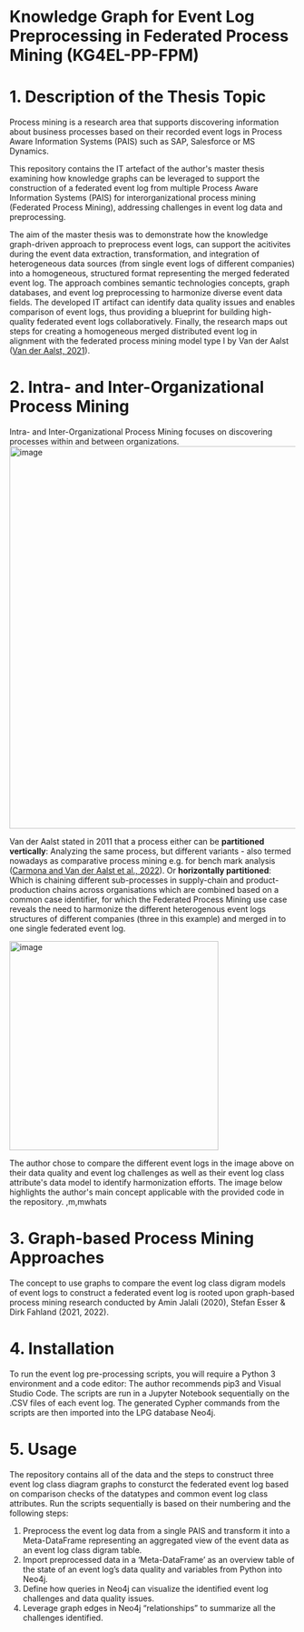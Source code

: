 # Knowledge Graph for Event Log Preprocessing in Federated Process Mining (KG4EL-PP-FPM)
# 1. Description of the Thesis Topic
Process mining is a research area that supports discovering information about business processes based on their recorded event logs in Process Aware Information Systems (PAIS) such as SAP, Salesforce or MS Dynamics. 

This repository contains the IT artefact of the author's master thesis examining how knowledge graphs can be leveraged to support the construction of a federated event log from multiple Process Aware Information Systems (PAIS) for interorganizational process mining (Federated Process Mining), addressing challenges in event log data and preprocessing. 

The aim of the master thesis was to demonstrate how the knowledge graph-driven approach to preprocess event logs, can support the acitivites during the event data extraction, transformation, and integration of heterogeneous data sources (from single event logs of different companies) into a homogeneous, structured format representing the merged federated event log. The approach combines semantic technologies concepts, graph databases, and event log preprocessing to harmonize diverse event data fields. The developed IT artifact can identify data quality issues and enables comparison of event logs, thus providing a blueprint for building high-quality federated event logs collaboratively. Finally, the research maps out steps for creating a homogeneous merged distributed event log in alignment with the federated process mining model type I by Van der Aalst ([Van der Aalst, 2021](https://www.vdaalst.com/publications/p1231.pdf)).

# 2. Intra- and Inter-Organizational Process Mining
Intra- and Inter-Organizational Process Mining focuses on discovering processes within and between
organizations. <img width="673" alt="image" src="https://github.com/Xeanohrt/KG4EL-PP-FPM/assets/16185957/f7007859-7cbf-4cea-b0a3-9f18b59f3c8a">

Van der Aalst stated in 2011 that a process either can be **partitioned vertically**:
Analyzing the same process, but different variants - also termed nowadays as comparative process mining e.g. for bench mark analysis ([Carmona and Van der Aalst et al., 2022](https://link.springer.com/book/10.1007/978-3-031-08848-3)). Or **horizontally partitioned**: Which is chaining different sub-processes  in supply-chain and product-production chains across organisations which are combined based on a common case identifier, for which the Federated Process Mining use case reveals the need to harmonize the different heterogenous event logs structures of different companies (three in this example) and merged in to one single federated event log.

<img width="368" alt="image" src="https://github.com/Xeanohrt/KG4EL-PP-FPM/assets/16185957/fced538f-6a2c-49b7-856d-5323b4ea74fa">

The author chose to compare the different event logs in the image above on their data quality and event log challenges as well as their event log class attribute's data model to identify harmonization efforts. The image below highlights the author's main concept applicable with the provided code in the repository.
,m,mwhats


# 3. Graph-based Process Mining Approaches
The concept to use graphs to compare the event log class digram models of event logs to construct a federated event log is rooted upon graph-based process mining research conducted by Amin Jalali (2020), Stefan Esser & Dirk Fahland (2021, 2022).

# 4. Installation
To run the event log pre-processing scripts, you will require a Python 3 environment and a code editor: The author recommends pip3 and Visual Studio Code. The scripts are run in a Jupyter Notebook sequentially on the .CSV files of each event log. The generated Cypher commands from the scripts are then imported into the LPG database Neo4j.

# 5. Usage
The repository contains all of the data and the steps to construct three event log class diagram graphs to consturct the federated event log based on comparison checks of the datatypes and common event log class attributes. Run the scripts sequentially is based on their numbering and the  following steps: 
1. Preprocess the event log data from a single PAIS and transform it into a Meta-DataFrame representing an aggregated view of the event data as an event log class digram table.
2. Import preprocessed data in a ‘Meta-DataFrame’ as an overview table of the state
of an event log’s data quality and variables from Python into Neo4j.
3. Define how queries in Neo4j can visualize the identified event log challenges and
data quality issues.
4. Leverage graph edges in Neo4j “relationships” to summarize all the
challenges identified.
